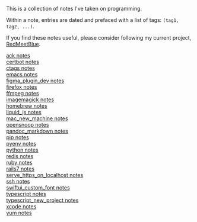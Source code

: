 This is a collection of notes I've taken on programming.  
  
Within a note, entries are dated and prefaced with a list of tags: `(tag1, tag2, ...)`.  
  
If you find these notes useful, please consider following my current project, [RedMeetBlue](https://www.redmeetblue.com).  
  
[ack notes](notes/ack.html)  
[certbot notes](notes/certbot.html)  
[ctags notes](notes/ctags.html)  
[emacs notes](notes/emacs.html)  
[figma_plugin_dev notes](notes/figma_plugin_dev.html)  
[firefox notes](notes/firefox.html)  
[ffmpeg notes](notes/ffmpeg.html)  
[imagemagick notes](notes/imagemagick.html)  
[homebrew notes](notes/homebrew.html)  
[liquid_js notes](notes/liquid_js.html)  
[mac_new_machine notes](notes/mac_new_machine.html)  
[opensnoop notes](notes/opensnoop.html)  
[pandoc_markdown notes](notes/pandoc_markdown.html)  
[pip notes](notes/pip.html)  
[pyenv notes](notes/pyenv.html)  
[python notes](notes/python.html)  
[redis notes](notes/redis.html)  
[ruby notes](notes/ruby.html)  
[rails7 notes](notes/rails7.html)  
[serve_https_on_localhost notes](notes/serve_https_on_localhost.html)  
[ssh notes](notes/ssh.html)  
[swiftui_custom_font notes](notes/swiftui_custom_font.html)  
[typescript notes](notes/typescript.html)  
[typescript_new_project notes](notes/typescript_new_project.html)  
[xcode notes](notes/xcode.html)  
[yum notes](notes/yum.html)  
